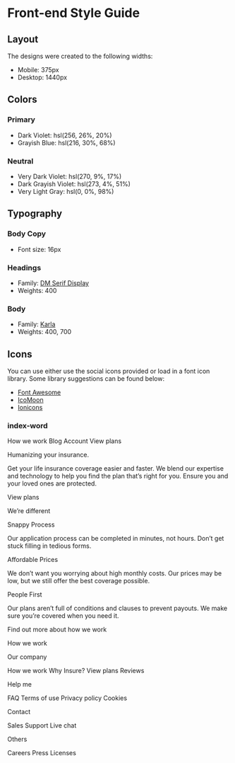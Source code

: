 # Front-end Style Guide

## Layout

The designs were created to the following widths:

- Mobile: 375px
- Desktop: 1440px

## Colors

### Primary

- Dark Violet: hsl(256, 26%, 20%)
- Grayish Blue: hsl(216, 30%, 68%)

### Neutral

- Very Dark Violet: hsl(270, 9%, 17%)
- Dark Grayish Violet: hsl(273, 4%, 51%)
- Very Light Gray: hsl(0, 0%, 98%)

## Typography

### Body Copy

- Font size: 16px

### Headings

- Family: [DM Serif Display](https://fonts.google.com/specimen/DM+Serif+Display)
- Weights: 400

### Body

- Family: [Karla](https://fonts.google.com/specimen/Karla)
- Weights: 400, 700

## Icons

You can use either use the social icons provided or load in a font icon library. Some library suggestions can be found below:

- [Font Awesome](https://fontawesome.com)
- [IcoMoon](https://icomoon.io)
- [Ionicons](https://ionicons.com)

### index-word
 How we work
  Blog
  Account
  View plans

  Humanizing your insurance.

  Get your life insurance coverage easier and faster. We blend our expertise 
  and technology to help you find the plan that’s right for you. Ensure you 
  and your loved ones are protected.

  View plans

  We’re different

  Snappy Process

  Our application process can be completed in minutes, not hours. Don’t get 
  stuck filling in tedious forms.

  Affordable Prices

  We don’t want you worrying about high monthly costs. Our prices may be low, 
  but we still offer the best coverage possible.

  People First

  Our plans aren’t full of conditions and clauses to prevent payouts. We make 
  sure you’re covered when you need it.

  Find out more about how we work

  How we work

  Our company

  How we work
  Why Insure?
  View plans
  Reviews

  Help me

  FAQ
  Terms of use
  Privacy policy
  Cookies

  Contact

  Sales
  Support
  Live chat

  Others

  Careers
  Press
  Licenses